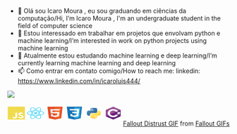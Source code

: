 - 👋 Olá sou Icaro Moura , eu sou graduando em ciências da computação/Hi, I’m Icaro Moura , I'm an undergraduate student in the field of computer science
- 👀 Estou interessado em trabalhar em projetos que envolvam python e machine learning/I’m interested in work on python projects using machine learning
- 🌱 Atualmente estou estudando machine learning e deep learning/I’m currently learning machine learning and deep learning
- 📫 Como entrar em contato comigo/How to reach me: linkedin: https://www.linkedin.com/in/icaroluis444/

<img height="180em" src="https://github-readme-stats.vercel.app/api/top-langs/?username=icaroluis4&layout=compact&langs_count=7&theme=dracula"/>
<div style="display: inline_block"><br>
  <img align="center" alt="Rafa-Js" height="30" width="40" src="https://raw.githubusercontent.com/devicons/devicon/master/icons/javascript/javascript-plain.svg">
 <!--- <img align="center" alt="Rafa-Ts" height="30" width="40" src="https://raw.githubusercontent.com/devicons/devicon/master/icons/typescript/typescript-plain.svg">  --->
  <img align="center" alt="Rafa-React" height="30" width="40" src="https://raw.githubusercontent.com/devicons/devicon/master/icons/react/react-original.svg">
  <img align="center" alt="Rafa-HTML" height="30" width="40" src="https://raw.githubusercontent.com/devicons/devicon/master/icons/html5/html5-original.svg">
  <img align="center" alt="Rafa-CSS" height="30" width="40" src="https://raw.githubusercontent.com/devicons/devicon/master/icons/css3/css3-original.svg">
  <img align="center" alt="Rafa-Python" height="30" width="40" src="https://raw.githubusercontent.com/devicons/devicon/master/icons/python/python-original.svg">
  <img align="center" alt="Rafa-Csharp" height="30" width="40" src="https://raw.githubusercontent.com/devicons/devicon/master/icons/csharp/csharp-original.svg">
  
</div>
<div class="tenor-gif-embed" img align="right" data-postid="5895712" data-share-method="host" data-width="100%" data-aspect-ratio="1.0"><a href="https://tenor.com/view/fallout-distrust-falloutboy-duty-imustgo-gif-5895712">Fallout Distrust GIF</a> from <a href="https://tenor.com/search/fallout-gifs">Fallout GIFs</a></div><script type="text/javascript" async src="https://tenor.com/embed.js"></script>

<!---
icaroluis4/icaroluis4 is a ✨ special ✨ repository because its `README.md` (this file) appears on your GitHub profile.
You can click the Preview link to take a look at your changes.
--->
